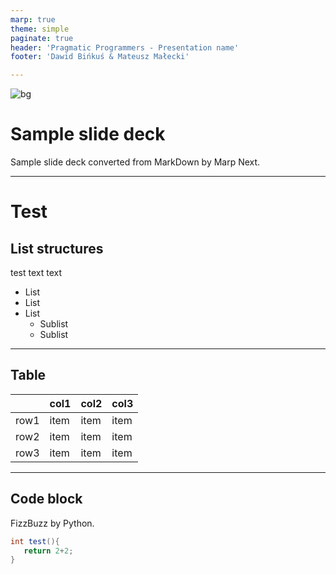 ```yaml
---
marp: true
theme: simple
paginate: true
header: 'Pragmatic Programmers - Presentation name'
footer: 'Dawid Bińkuś & Mateusz Małecki'

---
```

![bg](#)
<!-- _class: lead -->
# Sample slide deck
Sample slide deck converted from MarkDown by Marp Next.   


---
# Test
## List structures
test text text
* List
* List
* List
  * Sublist
  * Sublist

---

## Table

|      | col1 | col2 | col3 |
| ---- | ---- | ---- | ---- |
| row1 | item | item | item |
| row2 | item | item | item |
| row3 | item | item | item |

---

## Code block
FizzBuzz by Python.
```java
int test(){
   return 2+2; 
}
```
